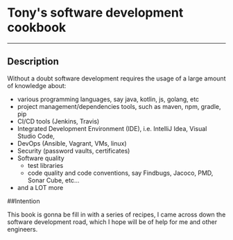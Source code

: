 # Tony's software development cookbook

---

## Description
Without a doubt software development requires the usage of a large amount of knowledge about:
- various programming languages, say java, kotlin, js, golang, etc
- project management/dependencies tools, such as maven, npm, gradle, pip
- CI/CD tools (Jenkins, Travis)
- Integrated Development Environment (IDE), i.e. IntelliJ Idea, Visual Studio Code,
- DevOps (Ansible, Vagrant, VMs, linux)
- Security (password vaults, certificates)
- Software quality
    - test libraries
    - code quality and code conventions, say Findbugs, Jacoco, PMD, Sonar Cube, etc...
- and a LOT more

##Intention

This book is gonna be fill in with a series of recipes, I came across down the software development road, which I hope will be of help for me and other engineers.

